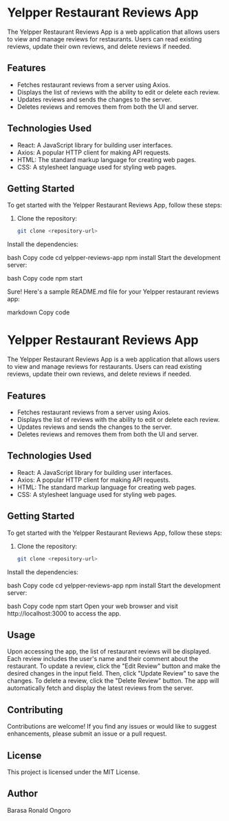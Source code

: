 # Yelpper Restaurant Reviews App

The Yelpper Restaurant Reviews App is a web application that allows users to view and manage reviews for restaurants. Users can read existing reviews, update their own reviews, and delete reviews if needed.

## Features

- Fetches restaurant reviews from a server using Axios.
- Displays the list of reviews with the ability to edit or delete each review.
- Updates reviews and sends the changes to the server.
- Deletes reviews and removes them from both the UI and server.

## Technologies Used

- React: A JavaScript library for building user interfaces.
- Axios: A popular HTTP client for making API requests.
- HTML: The standard markup language for creating web pages.
- CSS: A stylesheet language used for styling web pages.

## Getting Started

To get started with the Yelpper Restaurant Reviews App, follow these steps:

1. Clone the repository:

   ```bash
   git clone <repository-url>
Install the dependencies:

bash
Copy code
cd yelpper-reviews-app
npm install
Start the development server:

bash
Copy code
npm start

Sure! Here's a sample README.md file for your Yelpper restaurant reviews app:

markdown
Copy code
# Yelpper Restaurant Reviews App

The Yelpper Restaurant Reviews App is a web application that allows users to view and manage reviews for restaurants. Users can read existing reviews, update their own reviews, and delete reviews if needed.

## Features

- Fetches restaurant reviews from a server using Axios.
- Displays the list of reviews with the ability to edit or delete each review.
- Updates reviews and sends the changes to the server.
- Deletes reviews and removes them from both the UI and server.

## Technologies Used

- React: A JavaScript library for building user interfaces.
- Axios: A popular HTTP client for making API requests.
- HTML: The standard markup language for creating web pages.
- CSS: A stylesheet language used for styling web pages.

## Getting Started

To get started with the Yelpper Restaurant Reviews App, follow these steps:

1. Clone the repository:

   ```bash
   git clone <repository-url>
Install the dependencies:

bash
Copy code
cd yelpper-reviews-app
npm install
Start the development server:

bash
Copy code
npm start
Open your web browser and visit http://localhost:3000 to access the app.

## Usage
Upon accessing the app, the list of restaurant reviews will be displayed.
Each review includes the user's name and their comment about the restaurant.
To update a review, click the "Edit Review" button and make the desired changes in the input field. Then, click "Update Review" to save the changes.
To delete a review, click the "Delete Review" button.
The app will automatically fetch and display the latest reviews from the server.
## Contributing
Contributions are welcome! If you find any issues or would like to suggest enhancements, please submit an issue or a pull request.

## License
This project is licensed under the MIT License.

## Author
Barasa Ronald Ongoro